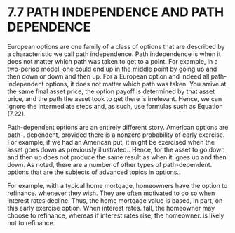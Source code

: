 # 7.7 PATH INDEPENDENCE AND PATH DEPENDENCE

European options are one family of a class of options that are described by a characteristic we call path independence. Path independence is when it does not matter which path was taken to get to a point. For example, in a two-period model, one could end up in the middle point by going up and then down or down and then up. For a European option and indeed all path-independent options, it does not matter which path was taken. You arrive at the same final asset price, the option payoff is determined by that asset price, and the path the asset took to get there is irrelevant. Hence, we can ignore the intermediate steps and, as such, use formulas such as Equation (7.22).

Path-dependent options are an entirely different story. American options are path-. dependent, provided there is a nonzero probability of early exercise. For example, if we had an American put, it might be exercised when the asset goes down as previously illustrated.. Hence, for the asset to go down and then up does not produce the same result as when it. goes up and then down. As noted, there are a number of other types of path-dependent. options that are the subjects of advanced topics in options..

For example, with a typical home mortgage, homeowners have the option to refinance. whenever they wish. They are often motivated to do so when interest rates decline. Thus, the home mortgage value is based, in part, on this early exercise option. When interest rates. fall, the homeowner may choose to refinance, whereas if interest rates rise, the homeowner. is likely not to refinance.
